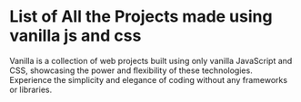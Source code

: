 # List of All the Projects made using vanilla js and css
Vanilla is a collection of web projects built using only vanilla JavaScript and CSS, showcasing the power and flexibility of these technologies. Experience the simplicity and elegance of coding without any frameworks or libraries.
